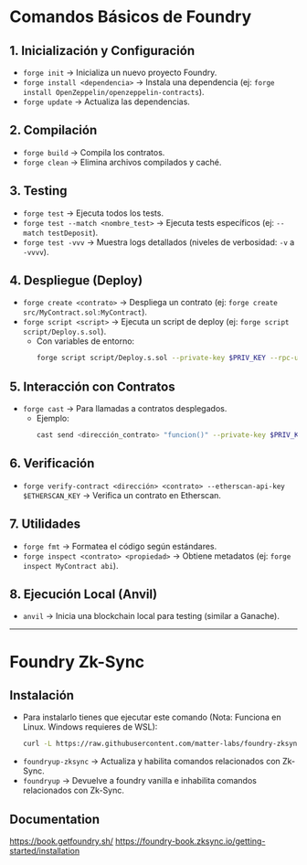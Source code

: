 # Comandos Básicos de Foundry

## 1. Inicialización y Configuración
- `forge init` → Inicializa un nuevo proyecto Foundry.
- `forge install <dependencia>` → Instala una dependencia (ej: `forge install OpenZeppelin/openzeppelin-contracts`).
- `forge update` → Actualiza las dependencias.

## 2. Compilación
- `forge build` → Compila los contratos.
- `forge clean` → Elimina archivos compilados y caché.

## 3. Testing
- `forge test` → Ejecuta todos los tests.
- `forge test --match <nombre_test>` → Ejecuta tests específicos (ej: `--match testDeposit`).
- `forge test -vvv` → Muestra logs detallados (niveles de verbosidad: `-v` a `-vvvv`).

## 4. Despliegue (Deploy)
- `forge create <contrato>` → Despliega un contrato (ej: `forge create src/MyContract.sol:MyContract`).
- `forge script <script>` → Ejecuta un script de deploy (ej: `forge script script/Deploy.s.sol`).
  - Con variables de entorno:  
    ```bash
    forge script script/Deploy.s.sol --private-key $PRIV_KEY --rpc-url $RPC_URL
    ```

## 5. Interacción con Contratos
- `forge cast` → Para llamadas a contratos desplegados.
  - Ejemplo:  
    ```bash
    cast send <dirección_contrato> "funcion()" --private-key $PRIV_KEY --rpc-url $RPC_URL
    ```

## 6. Verificación
- `forge verify-contract <dirección> <contrato> --etherscan-api-key $ETHERSCAN_KEY` → Verifica un contrato en Etherscan.

## 7. Utilidades
- `forge fmt` → Formatea el código según estándares.
- `forge inspect <contrato> <propiedad>` → Obtiene metadatos (ej: `forge inspect MyContract abi`).

## 8. Ejecución Local (Anvil)
- `anvil` → Inicia una blockchain local para testing (similar a Ganache).

---

# Foundry Zk-Sync

## Instalación
- Para instalarlo tienes que ejecutar este comando (Nota: Funciona en Linux. Windows requieres de WSL):
    ```bash
    curl -L https://raw.githubusercontent.com/matter-labs/foundry-zksync/main/install-foundry-zksync | bash
    ```
- `foundryup-zksync` → Actualiza y habilita comandos relacionados con Zk-Sync.
- `foundryup` → Devuelve a foundry vanilla e inhabilita comandos relacionados con Zk-Sync.

## Documentation

https://book.getfoundry.sh/
https://foundry-book.zksync.io/getting-started/installation
